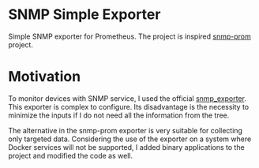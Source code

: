 # SNMP Simple Exporter

Simple SNMP exporter for Prometheus.
The project is inspired [snmp-prom](https://github.com/pschou/snmp-prom) project.

# Motivation

To monitor devices with SNMP service, I used the official [snmp_exporter](https://github.com/prometheus/snmp_exporter). 
This exporter is complex to configure. Its disadvantage is the necessity to minimize the inputs if I do not
need all the information from the tree.

The alternative in the snmp-prom exporter is very suitable for collecting only targeted data. Considering the use of the
exporter on a system where Docker services will not be supported, I added binary applications to the project and
modified the code as well.
